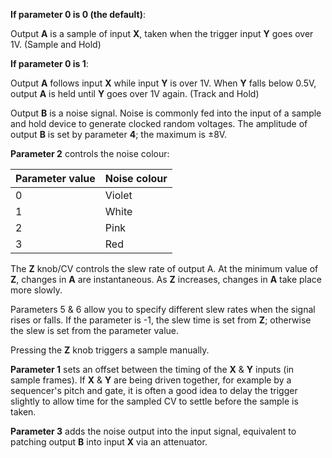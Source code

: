 
**If parameter 0 is 0 (the default)**:

Output **A** is a sample of input **X**, taken when the trigger input **Y** goes over 1V. (Sample and Hold) 

**If parameter 0 is 1**:

Output **A** follows input **X** while input **Y** is over 1V. When **Y** falls below 0.5V, output **A** is held until **Y** goes over 1V
again. (Track and Hold)

Output **B** is a noise signal. Noise is commonly fed into the input of a sample and hold device to generate clocked random
voltages. The amplitude of output **B** is set by parameter **4**; the maximum is ±8V.

  **Parameter 2** controls the noise colour:

<table>
<thead>
<tr class="header">
<th><strong>Parameter value</strong></th>
<th><strong>Noise colour</strong></th>
</tr>
</thead>
<tbody>
<tr class="odd">
<td>
0
</td>
<td>
Violet
</td>
</tr>
<tr class="even">
<td>
1
</td>
<td>
White
</td>
</tr>
<tr class="odd">
<td>
2
</td>
<td>
Pink
</td>
</tr>
<tr class="even">
<td>
3
</td>
<td>
Red
</td>
</tr>
</tbody>
</table>

The **Z** knob/CV controls the slew rate of output A. At the minimum value of **Z**, changes in **A** are instantaneous. As **Z**
increases, changes in **A** take place more slowly.

Parameters 5 & 6 allow you to specify different slew rates when the signal rises or falls. If the parameter is -1, the
slew time is set from **Z**; otherwise the slew is set from the parameter value.

Pressing the **Z** knob triggers a sample manually.

  **Parameter 1** sets an offset between the timing of the **X** & **Y** inputs (in sample frames). If **X** & **Y** are being driven
together, for example by a sequencer's pitch and gate, it is often a good idea to delay the trigger slightly to allow
time for the sampled CV to settle before the sample is taken.

  **Parameter 3** adds the noise output into the input signal, equivalent to patching output **B** into input **X** via an attenuator.
